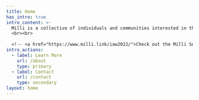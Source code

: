 ```yaml
---
title: Home
has_intro: true
intro_content: >-
  Milli is a collective of individuals and communities interested in the nurturing of archives. Archives enable diverse stories. This aim guides the work of the collective, the purpose, form and content of an archive, and what environments it could nourish in the future.
  <br><br>
  
  <!-- <a href="https://www.milli.link/iaw2022/">Check out the Milli Sessions 2022 (Jun 8-10) Schedule!</a> -->
intro_actions:
  - label: Learn More
    url: /about
    type: primary
  - label: Contact
    url: /contact
    type: secondary
layout: home
---
```

